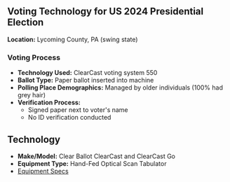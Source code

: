## Voting Technology for US 2024 Presidential Election

**Location:** Lycoming County, PA (swing state)

### Voting Process
- **Technology Used:** ClearCast voting system 550
- **Ballot Type:** Paper ballot inserted into machine
- **Polling Place Demographics:** Managed by older individuals (100% had grey hair)
- **Verification Process:**
  - Signed paper next to voter's name
  - No ID verification conducted

## Technology
- **Make/Model:** Clear Ballot ClearCast and ClearCast Go
- **Equipment Type:** Hand-Fed Optical Scan Tabulator
- [Equipment Specs](https://verifiedvoting.org/election-system/clear-ballot-clearcast/)
